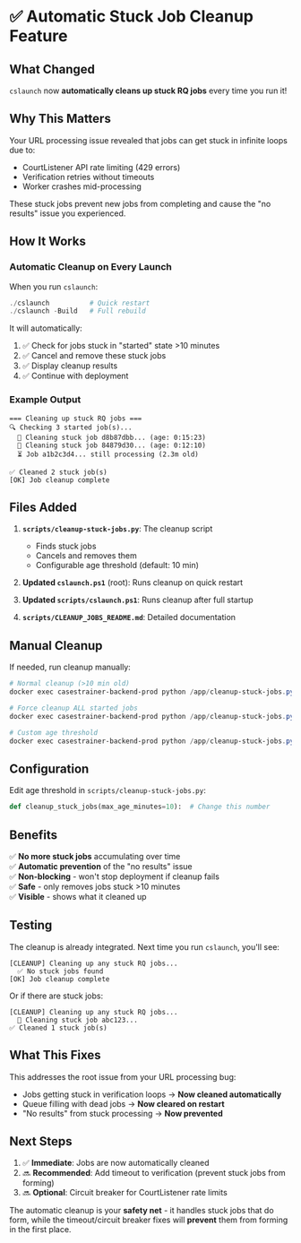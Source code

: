 # ✅ Automatic Stuck Job Cleanup Feature

## What Changed

`cslaunch` now **automatically cleans up stuck RQ jobs** every time you run it!

## Why This Matters

Your URL processing issue revealed that jobs can get stuck in infinite loops due to:
- CourtListener API rate limiting (429 errors)
- Verification retries without timeouts
- Worker crashes mid-processing

These stuck jobs prevent new jobs from completing and cause the "no results" issue you experienced.

## How It Works

### Automatic Cleanup on Every Launch

When you run `cslaunch`:

```powershell
./cslaunch          # Quick restart
./cslaunch -Build   # Full rebuild
```

It will automatically:
1. ✅ Check for jobs stuck in "started" state >10 minutes
2. ✅ Cancel and remove these stuck jobs
3. ✅ Display cleanup results
4. ✅ Continue with deployment

### Example Output

```
=== Cleaning up stuck RQ jobs ===
🔍 Checking 3 started job(s)...
  🧹 Cleaning stuck job d8b87dbb... (age: 0:15:23)
  🧹 Cleaning stuck job 84879d30... (age: 0:12:10)
  ⏳ Job a1b2c3d4... still processing (2.3m old)

✅ Cleaned 2 stuck job(s)
[OK] Job cleanup complete
```

## Files Added

1. **`scripts/cleanup-stuck-jobs.py`**: The cleanup script
   - Finds stuck jobs
   - Cancels and removes them
   - Configurable age threshold (default: 10 min)

2. **Updated `cslaunch.ps1`** (root): Runs cleanup on quick restart

3. **Updated `scripts/cslaunch.ps1`**: Runs cleanup after full startup

4. **`scripts/CLEANUP_JOBS_README.md`**: Detailed documentation

## Manual Cleanup

If needed, run cleanup manually:

```powershell
# Normal cleanup (>10 min old)
docker exec casestrainer-backend-prod python /app/cleanup-stuck-jobs.py

# Force cleanup ALL started jobs
docker exec casestrainer-backend-prod python /app/cleanup-stuck-jobs.py --force

# Custom age threshold
docker exec casestrainer-backend-prod python /app/cleanup-stuck-jobs.py --max-age 5
```

## Configuration

Edit age threshold in `scripts/cleanup-stuck-jobs.py`:

```python
def cleanup_stuck_jobs(max_age_minutes=10):  # Change this number
```

## Benefits

✅ **No more stuck jobs** accumulating over time  
✅ **Automatic prevention** of the "no results" issue  
✅ **Non-blocking** - won't stop deployment if cleanup fails  
✅ **Safe** - only removes jobs stuck >10 minutes  
✅ **Visible** - shows what it cleaned up

## Testing

The cleanup is already integrated. Next time you run `cslaunch`, you'll see:

```
[CLEANUP] Cleaning up any stuck RQ jobs...
  ✅ No stuck jobs found
[OK] Job cleanup complete
```

Or if there are stuck jobs:

```
[CLEANUP] Cleaning up any stuck RQ jobs...
  🧹 Cleaning stuck job abc123...
✅ Cleaned 1 stuck job(s)
```

## What This Fixes

This addresses the root issue from your URL processing bug:
- Jobs getting stuck in verification loops → **Now cleaned automatically**
- Queue filling with dead jobs → **Now cleared on restart**
- "No results" from stuck processing → **Now prevented**

## Next Steps

1. ✅ **Immediate**: Jobs are now automatically cleaned
2. 🔜 **Recommended**: Add timeout to verification (prevent stuck jobs from forming)
3. 🔜 **Optional**: Circuit breaker for CourtListener rate limits

The automatic cleanup is your **safety net** - it handles stuck jobs that do form, while the timeout/circuit breaker fixes will **prevent** them from forming in the first place.
